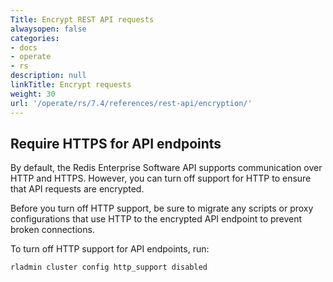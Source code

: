 ```yaml
---
Title: Encrypt REST API requests
alwaysopen: false
categories:
- docs
- operate
- rs
description: null
linkTitle: Encrypt requests
weight: 30
url: '/operate/rs/7.4/references/rest-api/encryption/'
---
```


## Require HTTPS for API endpoints

By default, the Redis Enterprise Software API supports communication over HTTP and HTTPS. However, you can turn off support for HTTP to ensure that API requests are encrypted.

Before you turn off HTTP support, be sure to migrate any scripts or proxy configurations that use HTTP to the encrypted API endpoint to prevent broken connections.

To turn off HTTP support for API endpoints, run:

```sh
rladmin cluster config http_support disabled
```
